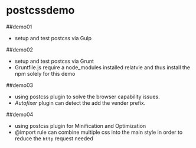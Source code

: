 # postcssdemo

##demo01
- setup and test postcss via Gulp


##demo02
- setup and test postcss via Grunt
- Gruntfile.js require a node_modules installed relatvie and thus install the npm solely for this demo



##demo03
- using postcss plugin to solve the browser capability issues.
- *Autofixer* plugin can detect the add the vender prefix.


##demo04
- using postcss plugin for Minification and Optimization
- @import rule can combine multiple css into the main style in order to reduce the `http` request needed



